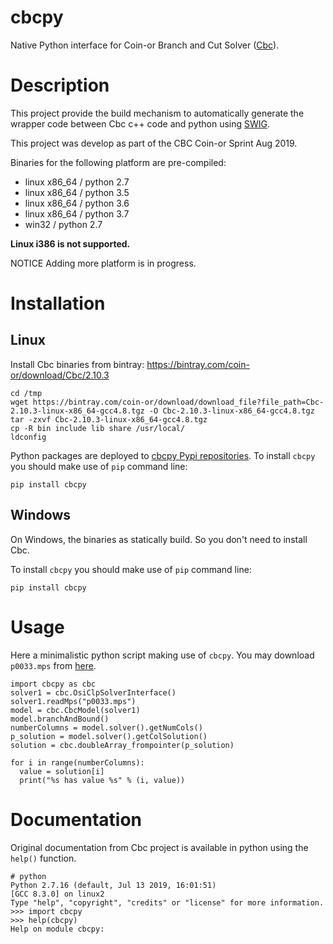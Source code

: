 # cbcpy

Native Python interface for Coin-or Branch and Cut Solver ([Cbc](https://github.com/coin-or/Cbc)).

# Description

This project provide the build mechanism to automatically generate the wrapper code between Cbc c++ code and python using [SWIG](http://www.swig.org/).

This project was develop as part of the CBC Coin-or Sprint Aug 2019.

Binaries for the following platform are pre-compiled:
* linux x86_64 / python 2.7
* linux x86_64 / python 3.5
* linux x86_64 / python 3.6
* linux x86_64 / python 3.7
* win32 / python 2.7

**Linux i386 is not supported.**

NOTICE Adding more platform is in progress.

# Installation

## Linux 

Install Cbc binaries from bintray: https://bintray.com/coin-or/download/Cbc/2.10.3

    cd /tmp
    wget https://bintray.com/coin-or/download/download_file?file_path=Cbc-2.10.3-linux-x86_64-gcc4.8.tgz -O Cbc-2.10.3-linux-x86_64-gcc4.8.tgz
    tar -zxvf Cbc-2.10.3-linux-x86_64-gcc4.8.tgz
    cp -R bin include lib share /usr/local/
    ldconfig

Python packages are deployed to [cbcpy Pypi repositories](https://pypi.org/cbcpy).
To install `cbcpy` you should make use of `pip` command line:

    pip install cbcpy
    
## Windows

On Windows, the binaries as statically build. So you don't need to install Cbc.

To install `cbcpy` you should make use of `pip` command line:

    pip install cbcpy

# Usage

Here a minimalistic python script making use of `cbcpy`.
You may download `p0033.mps` from [here](https://raw.githubusercontent.com/coin-or/yaposib/master/examples/p0033.mps).

    import cbcpy as cbc
    solver1 = cbc.OsiClpSolverInterface()
    solver1.readMps("p0033.mps")
    model = cbc.CbcModel(solver1)
    model.branchAndBound()
    numberColumns = model.solver().getNumCols()
    p_solution = model.solver().getColSolution()
    solution = cbc.doubleArray_frompointer(p_solution)
    
    for i in range(numberColumns):
      value = solution[i]
      print("%s has value %s" % (i, value))
      
# Documentation

Original documentation from Cbc project is available in python using the `help()` function.

    # python
    Python 2.7.16 (default, Jul 13 2019, 16:01:51) 
    [GCC 8.3.0] on linux2
    Type "help", "copyright", "credits" or "license" for more information.
    >>> import cbcpy
    >>> help(cbcpy)
    Help on module cbcpy:
